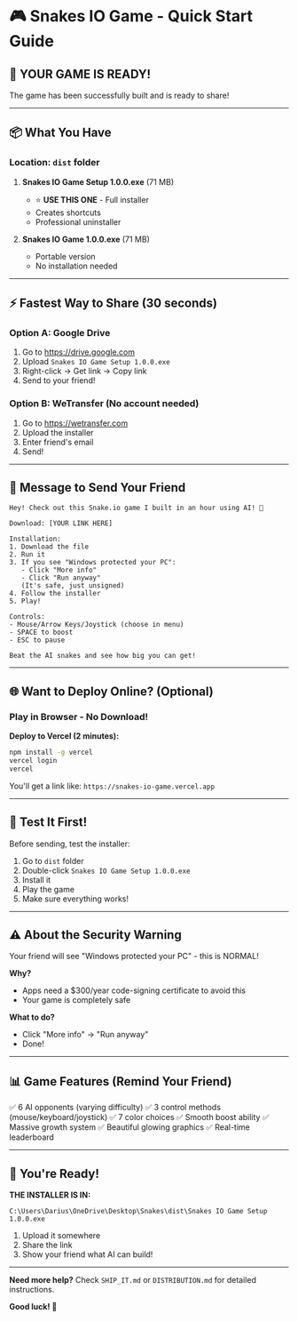 # 🎮 Snakes IO Game - Quick Start Guide

## 🎉 YOUR GAME IS READY!

The game has been successfully built and is ready to share!

---

## 📦 What You Have

### Location: `dist` folder

1. **Snakes IO Game Setup 1.0.0.exe** (71 MB)
   - ⭐ **USE THIS ONE** - Full installer
   - Creates shortcuts
   - Professional uninstaller
   
2. **Snakes IO Game 1.0.0.exe** (71 MB)
   - Portable version
   - No installation needed

---

## ⚡ Fastest Way to Share (30 seconds)

### Option A: Google Drive
1. Go to https://drive.google.com
2. Upload `Snakes IO Game Setup 1.0.0.exe`
3. Right-click → Get link → Copy link
4. Send to your friend!

### Option B: WeTransfer (No account needed)
1. Go to https://wetransfer.com
2. Upload the installer
3. Enter friend's email
4. Send!

---

## 💬 Message to Send Your Friend

```
Hey! Check out this Snake.io game I built in an hour using AI! 🐍

Download: [YOUR LINK HERE]

Installation:
1. Download the file
2. Run it
3. If you see "Windows protected your PC":
   - Click "More info"
   - Click "Run anyway"
   (It's safe, just unsigned)
4. Follow the installer
5. Play!

Controls:
- Mouse/Arrow Keys/Joystick (choose in menu)
- SPACE to boost
- ESC to pause

Beat the AI snakes and see how big you can get!
```

---

## 🌐 Want to Deploy Online? (Optional)

### Play in Browser - No Download!

**Deploy to Vercel (2 minutes):**
```bash
npm install -g vercel
vercel login
vercel
```

You'll get a link like: `https://snakes-io-game.vercel.app`

---

## 🎯 Test It First!

Before sending, test the installer:

1. Go to `dist` folder
2. Double-click `Snakes IO Game Setup 1.0.0.exe`
3. Install it
4. Play the game
5. Make sure everything works!

---

## ⚠️ About the Security Warning

Your friend will see "Windows protected your PC" - this is NORMAL!

**Why?**
- Apps need a $300/year code-signing certificate to avoid this
- Your game is completely safe

**What to do?**
- Click "More info" → "Run anyway"
- Done!

---

## 📊 Game Features (Remind Your Friend)

✅ 6 AI opponents (varying difficulty)
✅ 3 control methods (mouse/keyboard/joystick)
✅ 7 color choices
✅ Smooth boost ability
✅ Massive growth system
✅ Beautiful glowing graphics
✅ Real-time leaderboard

---

## 🚀 You're Ready!

**THE INSTALLER IS IN:**
```
C:\Users\Darius\OneDrive\Desktop\Snakes\dist\Snakes IO Game Setup 1.0.0.exe
```

1. Upload it somewhere
2. Share the link
3. Show your friend what AI can build!

---

**Need more help?** Check `SHIP_IT.md` or `DISTRIBUTION.md` for detailed instructions.

**Good luck! 🎊**

